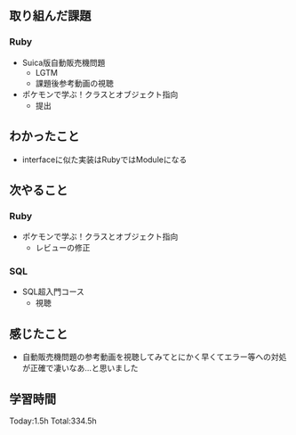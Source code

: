 ## 取り組んだ課題
### Ruby
- Suica版自動販売機問題
  - LGTM
  - 課題後参考動画の視聴
- ポケモンで学ぶ！クラスとオブジェクト指向
  - 提出
## わかったこと
- interfaceに似た実装はRubyではModuleになる
## 次やること
### Ruby
- ポケモンで学ぶ！クラスとオブジェクト指向
  - レビューの修正
### SQL
- SQL超入門コース
  - 視聴
## 感じたこと
- 自動販売機問題の参考動画を視聴してみてとにかく早くてエラー等への対処が正確で凄いなあ...と思いました
## 学習時間
Today:1.5h Total:334.5h